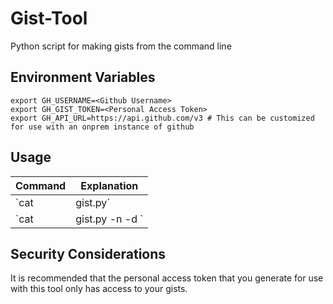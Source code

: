 # Gist-Tool
Python script for making gists from the command line

## Environment Variables

```
export GH_USERNAME=<Github Username>
export GH_GIST_TOKEN=<Personal Access Token>
export GH_API_URL=https://api.github.com/v3 # This can be customized for use with an onprem instance of github
```

## Usage

Command                                           | Explanation
------------------------------------------------- | -------------------------------------------------------------------------
`cat <file> | gist.py`                            | Generate a gist with a name and description set to the current date/time.
`cat <file> | gist.py -n <name> -d <description>` | Generate a gist with a custom file name and description

## Security Considerations

It is recommended that the personal access token that you generate for use with this tool only has access to your gists.


